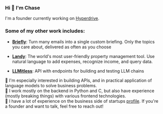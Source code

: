### Hi 👋 I'm Chase

I'm a founder currently working on [Hyperdrive](https://www.usehyperdrive.com). 

### Some of my other work includes:

* **[Briefly](https://www.getbrief.ing)**: Turn many emails into a single custom briefing. Only the topics you care about, delivered as often as you choose

* **[Landy](https://www.uselandy.com)**: The world's most user-friendly property management tool. Use natural language to add expenses, recognize income, and query data.

* **[LLMitless](https://github.com/cvansteenburg/LLMitless)**: API with endpoints for building and testing LLM chains

🧪 I'm especially interested in building APIs, and in practical application of language models to solve business problems.<br>
🐍 I work mostly on the backend in Python and C, but also have experience (mostly breaking things) with various frontend technologies.<br>
💼 I have a lot of experience on the business side of startups [profile](linkedin.com/in/cvansteenburg). If you're a founder and want to talk, feel free to reach out!


<!--
**cvansteenburg/cvansteenburg** is a ✨ _special_ ✨ repository because its `README.md` (this file) appears on your GitHub profile.

Here are some ideas to get you started:

- 🔭 I’m currently working on ...
- 🌱 I’m currently learning ...
- 👯 I’m looking to collaborate on ...
- 🤔 I’m looking for help with ...
- 💬 Ask me about ...
- 📫 How to reach me: ...
- 😄 Pronouns: ...
- ⚡ Fun fact: ...
-->
